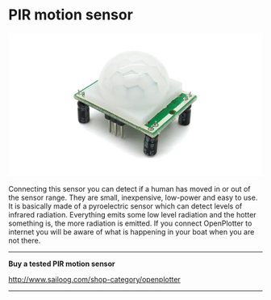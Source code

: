 # PIR motion sensor

![](motion_sensor.png)


Connecting this sensor you can detect if a human has moved in or out of the sensor range. They are small, inexpensive, low-power and easy to use. It is basically made of a pyroelectric sensor which can detect levels of infrared radiation. Everything emits some low level radiation and the hotter something is, the more radiation is emitted.
If you connect OpenPlotter to internet you will be aware of what is happening in your boat when you are not there.

---

**Buy a tested PIR motion sensor**

http://www.sailoog.com/shop-category/openplotter

---